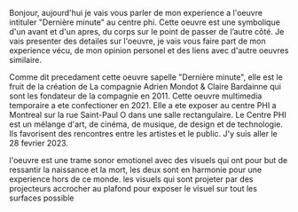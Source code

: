 Bonjour, aujourd'hui je vais vous parler de mon experience a l'oeuvre intituler "Dernière minute" au centre phi. Cette oeuvre est une symbolique d'un avant et d'un apres, du corps sur le point de passer de l’autre côté. Je vais presenter des detailes sur l'oeuvre, je vais vous faire part de mon experience vécu, de mon opinion personel et des liens avec d'autre oeuvres similaire.

Comme dit precedament cette oeuvre sapelle "Dernière minute", elle est le fruit de la création de La compagnie Adrien Mondot & Claire Bardainne qui sont les fondateur de la compagnie en 2011. Cette oeuvre multimedia temporaire a ete confectioner en 2021. Elle a ete exposer au centre PHI a Montreal sur la rue Saint-Paul O dans une salle rectangulaire. Le Centre PHI est un mélange d'art, de cinéma, de musique, de design et de technologie. Ils favorisent des rencontres entre les artistes et le public. J'y suis aller le 28 fevrier 2023.
 
 
l'oeuvre est une trame sonor emotionel avec des visuels qui ont pour but de ressantir la naissance et la mort,  les deux sont en harmonie pour une experience hors de ce monde. les visuels qui sont projeter par des projecteurs accrocher au plafond pour exposer le visuel sur tout les surfaces possible
